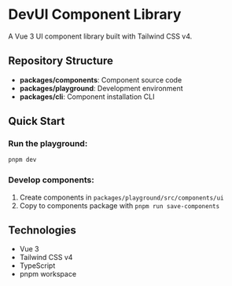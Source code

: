 # DevUI Component Library

A Vue 3 UI component library built with Tailwind CSS v4.

## Repository Structure

- **packages/components**: Component source code
- **packages/playground**: Development environment
- **packages/cli**: Component installation CLI

## Quick Start

### Run the playground:
```bash
pnpm dev
```

### Develop components:
1. Create components in `packages/playground/src/components/ui`
2. Copy to components package with `pnpm run save-components`

## Technologies

- Vue 3
- Tailwind CSS v4
- TypeScript
- pnpm workspace
